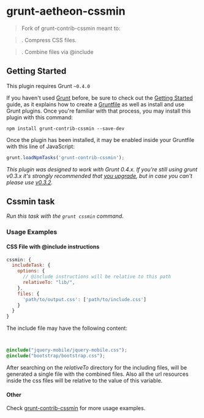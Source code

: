 # grunt-aetheon-cssmin 
> Fork of grunt-contrib-cssmin meant to:

> . Compress CSS files.

> . Combine files via @include



## Getting Started
This plugin requires Grunt `~0.4.0`

If you haven't used [Grunt](http://gruntjs.com/) before, be sure to check out the [Getting Started](http://gruntjs.com/getting-started) guide, as it explains how to create a [Gruntfile](http://gruntjs.com/sample-gruntfile) as well as install and use Grunt plugins. Once you're familiar with that process, you may install this plugin with this command:

```shell
npm install grunt-contrib-cssmin --save-dev
```

Once the plugin has been installed, it may be enabled inside your Gruntfile with this line of JavaScript:

```js
grunt.loadNpmTasks('grunt-contrib-cssmin');
```

*This plugin was designed to work with Grunt 0.4.x. If you're still using grunt v0.3.x it's strongly recommended that [you upgrade](http://gruntjs.com/upgrading-from-0.3-to-0.4), but in case you can't please use [v0.3.2](https://github.com/gruntjs/grunt-contrib-cssmin/tree/grunt-0.3-stable).*



## Cssmin task
_Run this task with the `grunt cssmin` command._

### Usage Examples

#### CSS File with @include instructions
```js
cssmin: {
  includeTask: {
    options: {
      // @include instructions will be relative to this path
      relativeTo: "lib/",
    },
    files: {
      'path/to/output.css': ['path/to/include.css']
    }
  }
}
```

The include file may have the following content:

```css


@include("jquery-mobile/jquery-mobile.css");
@include("bootstrap/bootstrap.css");

```

After searching on the _relativeTo_ directory for the including files, will be generated a single file with 
the combined files. Also all the url resources inside the css files will be relative to the value of 
this variable.

#### Other

Check [grunt-contrib-cssmin](https://github.com/gruntjs/grunt-contrib-cssmin) for more usage examples.
